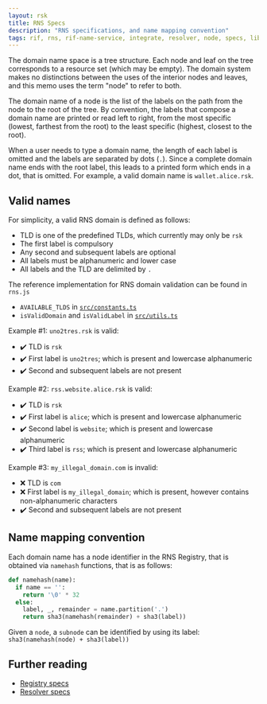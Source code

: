 ```yaml
---
layout: rsk
title: RNS Specs
description: "RNS specifications, and name mapping convention"
tags: rif, rns, rif-name-service, integrate, resolver, node, specs, libraries, infrastructure, protocols, mvp, design, rbtc, defi, decentralized, quick-start, guides, tutorial, networks, dapps, tools, rootstock, rsk, ethereum, smart-contracts, install, get-started, how-to, mainnet, testnet, contracts, wallets, web3, crypto
---
```


The domain name space is a tree structure. Each node and leaf on the tree corresponds to a resource set (which may be empty). The domain system makes no distinctions between the uses of the interior nodes and leaves, and this memo uses the term "node" to refer to both.

The domain name of a node is the list of the labels on the path from the node to the root of the tree.  By convention, the labels that compose a domain name are printed or read left to right, from the most specific (lowest, farthest from the root) to the least specific (highest, closest to the root).

When a user needs to type a domain name, the length of each label is omitted and the labels are separated by dots (`.`).  Since a complete domain name ends with the root label, this leads to a printed form which ends in a dot, that is omitted. For example, a valid domain name is `wallet.alice.rsk`.

## Valid names

For simplicity, a valid RNS domain is defined as follows:

- TLD is one of the predefined TLDs,
  which currently may only be `rsk`
- The first label is compulsory
- Any second and subsequent labels are optional
- All labels must be alphanumeric and lower case
- All labels and the TLD are delimited by `.`

The reference implementation for RNS domain validation can be found in `rns.js`

- `AVAILABLE_TLDS` in [`src/constants.ts`](https://github.com/rnsdomains/rns-js/blob/master/src/constants.ts)
- `isValidDomain` and `isValidLabel` in [`src/utils.ts`](https://github.com/rnsdomains/rns-js/blob/master/src/utils.ts)

Example #1: `uno2tres.rsk` is valid:

- ✔️ TLD is `rsk`
- ✔️ First label is `uno2tres`;
  which is present and lowercase alphanumeric
- ✔️ Second and subsequent labels are not present

Example #2: `rss.website.alice.rsk` is valid:

- ✔️ TLD is `rsk`
- ✔️ First label is `alice`;
  which is present and lowercase alphanumeric
- ✔️ Second label is `website`;
  which is present and lowercase alphanumeric
- ✔️ Third label is `rss`;
  which is present and lowercase alphanumeric

Example #3: `my_illegal_domain.com` is invalid:

- ❌ TLD is `com`
- ❌ First label is `my_illegal_domain`;
  which is present, however contains non-alphanumeric characters
- ✔️ Second and subsequent labels are not present

## Name mapping convention

Each domain name has a node identifier in the RNS Registry, that is obtained via `namehash` functions, that is as follows:

```py
def namehash(name):
  if name == '':
    return '\0' * 32
  else:
    label, _, remainder = name.partition('.')
    return sha3(namehash(remainder) + sha3(label))
```

Given a `node`, a `subnode` can be identified by using its label: `sha3(namehash(node) + sha3(label))`

## Further reading

- [Registry specs](registry)
- [Resolver specs](resolvers)
